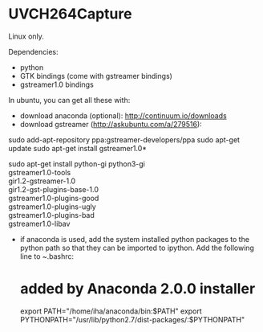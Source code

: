 UVCH264Capture
==============


Linux only.

Dependencies:

- python
- GTK bindings (come with gstreamer bindings)
- gstreamer1.0 bindings

In ubuntu, you can get all these with:

- download anaconda (optional): http://continuum.io/downloads
- download gstreamer (http://askubuntu.com/a/279516):

 sudo add-apt-repository ppa:gstreamer-developers/ppa
 sudo apt-get update
 sudo apt-get install gstreamer1.0*
 
 sudo apt-get install python-gi python3-gi \
    gstreamer1.0-tools \
    gir1.2-gstreamer-1.0 \
    gir1.2-gst-plugins-base-1.0 \
    gstreamer1.0-plugins-good \
    gstreamer1.0-plugins-ugly \
    gstreamer1.0-plugins-bad \
    gstreamer1.0-libav
 
- if anaconda is used, add the system installed python packages to the python path so that they can be imported to ipython. Add the following line to ~.bashrc:

    # added by Anaconda 2.0.0 installer
    export PATH="/home/iha/anaconda/bin:$PATH"
    export PYTHONPATH="/usr/lib/python2.7/dist-packages/:$PYTHONPATH"

